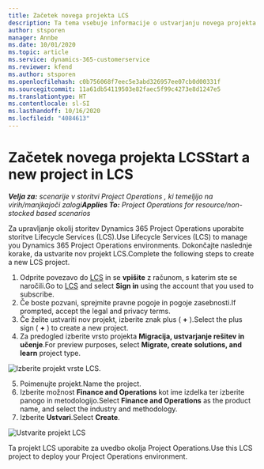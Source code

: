 ```yaml
---
title: Začetek novega projekta LCS
description: Ta tema vsebuje informacije o ustvarjanju novega projekta LCS v okolju storitve Project Operations.
author: stsporen
manager: Annbe
ms.date: 10/01/2020
ms.topic: article
ms.service: dynamics-365-customerservice
ms.reviewer: kfend
ms.author: stsporen
ms.openlocfilehash: c0b756068f7eec5e3abd326957ee07cb0d00331f
ms.sourcegitcommit: 11a61db54119503e82faec5f99c4273e8d1247e5
ms.translationtype: HT
ms.contentlocale: sl-SI
ms.lasthandoff: 10/16/2020
ms.locfileid: "4084613"
---
```

# <a name="start-a-new-project-in-lcs"></a><span data-ttu-id="c7b26-103">Začetek novega projekta LCS</span><span class="sxs-lookup"><span data-stu-id="c7b26-103">Start a new project in LCS</span></span>

<span data-ttu-id="c7b26-104">_**Velja za:** scenarije v storitvi Project Operations , ki temeljijo na virih/manjkajoči zalogi_</span><span class="sxs-lookup"><span data-stu-id="c7b26-104">_**Applies To:** Project Operations for resource/non-stocked based scenarios_</span></span>

<span data-ttu-id="c7b26-105">Za upravljanje okolij storitev Dynamics 365 Project Operations uporabite storitve Lifecycle Services (LCS).</span><span class="sxs-lookup"><span data-stu-id="c7b26-105">Use Lifecycle Services (LCS) to manage you Dynamics 365 Project Operations environments.</span></span> <span data-ttu-id="c7b26-106">Dokončajte naslednje korake, da ustvarite nov projekt LCS.</span><span class="sxs-lookup"><span data-stu-id="c7b26-106">Complete the following steps to create a new LCS project.</span></span>

1. <span data-ttu-id="c7b26-107">Odprite povezavo do [LCS](https://lcs.dynamics.com/Logon/Index) in se **vpišite** z računom, s katerim ste se naročili.</span><span class="sxs-lookup"><span data-stu-id="c7b26-107">Go to [LCS](https://lcs.dynamics.com/Logon/Index) and select **Sign in** using the account that you used to subscribe.</span></span>
2. <span data-ttu-id="c7b26-108">Če boste pozvani, sprejmite pravne pogoje in pogoje zasebnosti.</span><span class="sxs-lookup"><span data-stu-id="c7b26-108">If prompted, accept the legal and privacy terms.</span></span>
3. <span data-ttu-id="c7b26-109">Če želite ustvariti nov projekt, izberite znak plus ( **+** ).</span><span class="sxs-lookup"><span data-stu-id="c7b26-109">Select the plus sign ( **+** ) to create a new project.</span></span>
4. <span data-ttu-id="c7b26-110">Za predogled izberite vrsto projekta **Migracija, ustvarjanje rešitev in učenje**.</span><span class="sxs-lookup"><span data-stu-id="c7b26-110">For preview purposes, select **Migrate, create solutions, and learn** project type.</span></span>

  ![Izberite projekt vrste LCS.](./media/create-lcs-1.png)

5. <span data-ttu-id="c7b26-112">Poimenujte projekt.</span><span class="sxs-lookup"><span data-stu-id="c7b26-112">Name the project.</span></span> 
6. <span data-ttu-id="c7b26-113">Izberite možnost **Finance and Operations** kot ime izdelka ter izberite panogo in metodologijo.</span><span class="sxs-lookup"><span data-stu-id="c7b26-113">Select **Finance and Operations** as the product name, and select the industry and methodology.</span></span> 
7. <span data-ttu-id="c7b26-114">Izberite **Ustvari**.</span><span class="sxs-lookup"><span data-stu-id="c7b26-114">Select **Create**.</span></span>

![Ustvarite projekt LCS](./media/create-lcs-2.png)

<span data-ttu-id="c7b26-116">Ta projekt LCS uporabite za uvedbo okolja Project Operations.</span><span class="sxs-lookup"><span data-stu-id="c7b26-116">Use this LCS project to deploy your Project Operations environment.</span></span>

